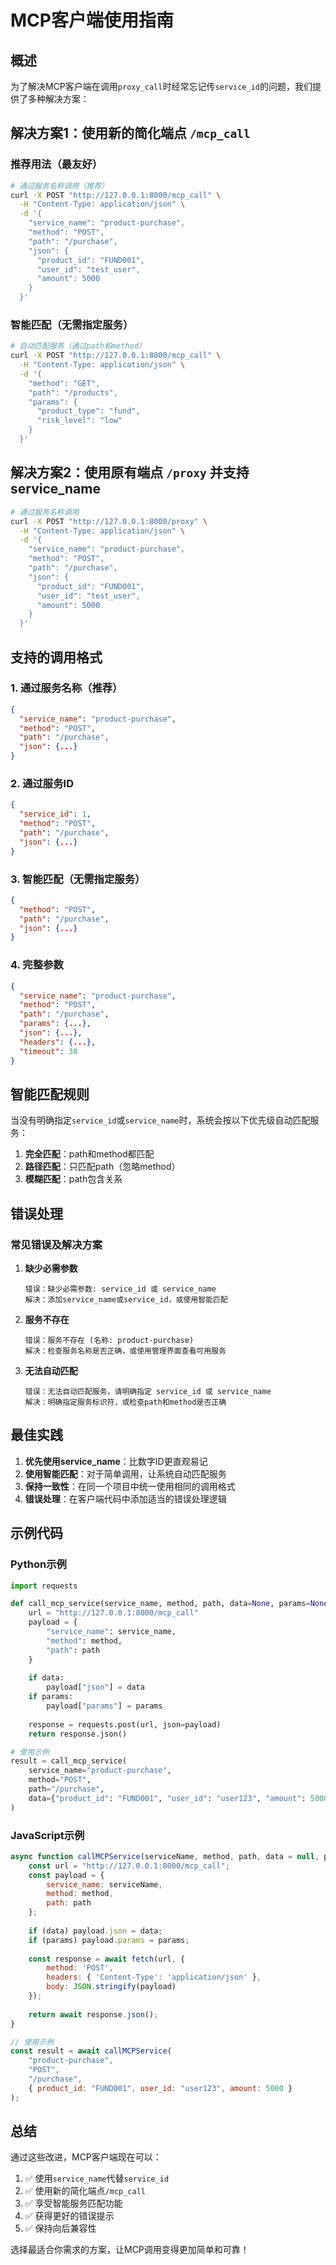 # MCP客户端使用指南

## 概述

为了解决MCP客户端在调用`proxy_call`时经常忘记传`service_id`的问题，我们提供了多种解决方案：

## 解决方案1：使用新的简化端点 `/mcp_call`

### 推荐用法（最友好）

```bash
# 通过服务名称调用（推荐）
curl -X POST "http://127.0.0.1:8000/mcp_call" \
  -H "Content-Type: application/json" \
  -d '{
    "service_name": "product-purchase",
    "method": "POST", 
    "path": "/purchase",
    "json": {
      "product_id": "FUND001",
      "user_id": "test_user",
      "amount": 5000
    }
  }'
```

### 智能匹配（无需指定服务）

```bash
# 自动匹配服务（通过path和method）
curl -X POST "http://127.0.0.1:8000/mcp_call" \
  -H "Content-Type: application/json" \
  -d '{
    "method": "GET",
    "path": "/products",
    "params": {
      "product_type": "fund",
      "risk_level": "low"
    }
  }'
```

## 解决方案2：使用原有端点 `/proxy` 并支持service_name

```bash
# 通过服务名称调用
curl -X POST "http://127.0.0.1:8000/proxy" \
  -H "Content-Type: application/json" \
  -d '{
    "service_name": "product-purchase",
    "method": "POST",
    "path": "/purchase",
    "json": {
      "product_id": "FUND001",
      "user_id": "test_user",
      "amount": 5000
    }
  }'
```

## 支持的调用格式

### 1. 通过服务名称（推荐）
```json
{
  "service_name": "product-purchase",
  "method": "POST",
  "path": "/purchase",
  "json": {...}
}
```

### 2. 通过服务ID
```json
{
  "service_id": 1,
  "method": "POST",
  "path": "/purchase",
  "json": {...}
}
```

### 3. 智能匹配（无需指定服务）
```json
{
  "method": "POST",
  "path": "/purchase",
  "json": {...}
}
```

### 4. 完整参数
```json
{
  "service_name": "product-purchase",
  "method": "POST",
  "path": "/purchase",
  "params": {...},
  "json": {...},
  "headers": {...},
  "timeout": 30
}
```

## 智能匹配规则

当没有明确指定`service_id`或`service_name`时，系统会按以下优先级自动匹配服务：

1. **完全匹配**：path和method都匹配
2. **路径匹配**：只匹配path（忽略method）
3. **模糊匹配**：path包含关系

## 错误处理

### 常见错误及解决方案

1. **缺少必需参数**
   ```
   错误：缺少必需参数: service_id 或 service_name
   解决：添加service_name或service_id，或使用智能匹配
   ```

2. **服务不存在**
   ```
   错误：服务不存在 (名称: product-purchase)
   解决：检查服务名称是否正确，或使用管理界面查看可用服务
   ```

3. **无法自动匹配**
   ```
   错误：无法自动匹配服务，请明确指定 service_id 或 service_name
   解决：明确指定服务标识符，或检查path和method是否正确
   ```

## 最佳实践

1. **优先使用service_name**：比数字ID更直观易记
2. **使用智能匹配**：对于简单调用，让系统自动匹配服务
3. **保持一致性**：在同一个项目中统一使用相同的调用格式
4. **错误处理**：在客户端代码中添加适当的错误处理逻辑

## 示例代码

### Python示例
```python
import requests

def call_mcp_service(service_name, method, path, data=None, params=None):
    url = "http://127.0.0.1:8000/mcp_call"
    payload = {
        "service_name": service_name,
        "method": method,
        "path": path
    }
    
    if data:
        payload["json"] = data
    if params:
        payload["params"] = params
    
    response = requests.post(url, json=payload)
    return response.json()

# 使用示例
result = call_mcp_service(
    service_name="product-purchase",
    method="POST",
    path="/purchase",
    data={"product_id": "FUND001", "user_id": "user123", "amount": 5000}
)
```

### JavaScript示例
```javascript
async function callMCPService(serviceName, method, path, data = null, params = null) {
    const url = "http://127.0.0.1:8000/mcp_call";
    const payload = {
        service_name: serviceName,
        method: method,
        path: path
    };
    
    if (data) payload.json = data;
    if (params) payload.params = params;
    
    const response = await fetch(url, {
        method: 'POST',
        headers: { 'Content-Type': 'application/json' },
        body: JSON.stringify(payload)
    });
    
    return await response.json();
}

// 使用示例
const result = await callMCPService(
    "product-purchase",
    "POST",
    "/purchase",
    { product_id: "FUND001", user_id: "user123", amount: 5000 }
);
```

## 总结

通过这些改进，MCP客户端现在可以：

1. ✅ 使用`service_name`代替`service_id`
2. ✅ 使用新的简化端点`/mcp_call`
3. ✅ 享受智能服务匹配功能
4. ✅ 获得更好的错误提示
5. ✅ 保持向后兼容性

选择最适合你需求的方案，让MCP调用变得更加简单和可靠！
